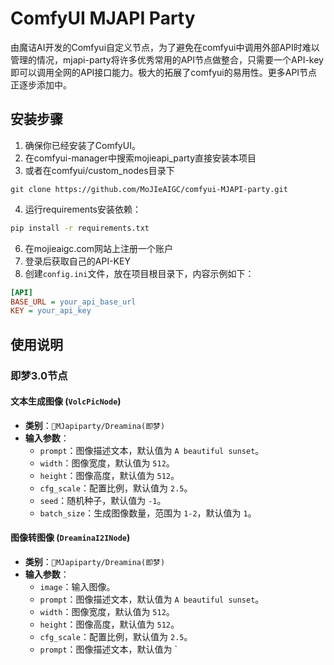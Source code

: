 # ComfyUI MJAPI Party

由魔诘AI开发的Comfyui自定义节点，为了避免在comfyui中调用外部API时难以管理的情况，mjapi-party将许多优秀常用的API节点做整合，只需要一个API-key即可以调用全网的API接口能力。极大的拓展了comfyui的易用性。更多API节点正逐步添加中。

## 安装步骤
1. 确保你已经安装了ComfyUI。
2. 在comfyui-manager中搜索mojieapi_party直接安装本项目
3. 或者在comfyui/custom_nodes目录下
```plaintext
git clone https://github.com/MoJIeAIGC/comfyui-MJAPI-party.git
```
4. 运行requirements安装依赖：
```bash
pip install -r requirements.txt
```
6. 在mojieaigc.com网站上注册一个账户
7. 登录后获取自己的API-KEY
8. 创建`config.ini`文件，放在项目根目录下，内容示例如下：
```ini
[API]
BASE_URL = your_api_base_url
KEY = your_api_key
```

## 使用说明
### 即梦3.0节点
#### 文本生成图像 (`VolcPicNode`)
- **类别**：`🎨MJapiparty/Dreamina(即梦)`
- **输入参数**：
  - `prompt`：图像描述文本，默认值为 `A beautiful sunset`。
  - `width`：图像宽度，默认值为 `512`。
  - `height`：图像高度，默认值为 `512`。
  - `cfg_scale`：配置比例，默认值为 `2.5`。
  - `seed`：随机种子，默认值为 `-1`。
  - `batch_size`：生成图像数量，范围为 `1-2`，默认值为 `1`。

#### 图像转图像 (`DreaminaI2INode`)
- **类别**：`🎨MJapiparty/Dreamina(即梦)`
- **输入参数**：
  - `image`：输入图像。
  - `prompt`：图像描述文本，默认值为 `A beautiful sunset`。
  - `width`：图像宽度，默认值为 `512`。
  - `height`：图像高度，默认值为 `512`。
  - `cfg_scale`：配置比例，默认值为 `2.5`。
  - `prompt`：图像描述文本，默认值为 `
